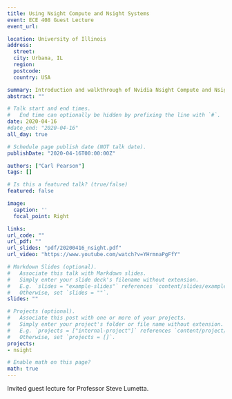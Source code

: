 ```yaml
---
title: Using Nsight Compute and Nsight Systems
event: ECE 408 Guest Lecture
event_url:

location: University of Illinois
address:
  street:
  city: Urbana, IL
  region: 
  postcode: 
  country: USA

summary: Introduction and walkthrough of Nvidia Nsight Compute and Nsight Systems profiling tools.
abstract: ""

# Talk start and end times.
#   End time can optionally be hidden by prefixing the line with `#`.
date: 2020-04-16
#date_end: "2020-04-16"
all_day: true

# Schedule page publish date (NOT talk date).
publishDate: "2020-04-16T00:00:00Z"

authors: ["Carl Pearson"]
tags: []

# Is this a featured talk? (true/false)
featured: false

image:
  caption: ''
  focal_point: Right

links:
url_code: ""
url_pdf: ""
url_slides: "pdf/20200416_nsight.pdf"
url_video: "https://www.youtube.com/watch?v=YHrmnaPgFfY"

# Markdown Slides (optional).
#   Associate this talk with Markdown slides.
#   Simply enter your slide deck's filename without extension.
#   E.g. `slides = "example-slides"` references `content/slides/example-slides.md`.
#   Otherwise, set `slides = ""`.
slides: ""

# Projects (optional).
#   Associate this post with one or more of your projects.
#   Simply enter your project's folder or file name without extension.
#   E.g. `projects = ["internal-project"]` references `content/project/deep-learning/index.md`.
#   Otherwise, set `projects = []`.
projects:
- nsight

# Enable math on this page?
math: true
---
```

Invited guest lecture for Professor Steve Lumetta.